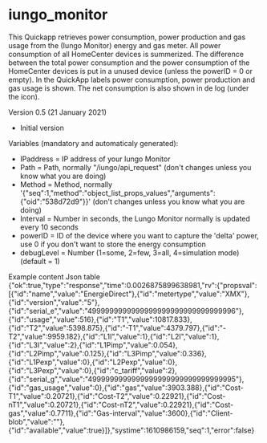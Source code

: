 # iungo_monitor
This Quickapp retrieves power consumption, power production and gas usage from the (Iungo Monitor) energy and gas meter. 
All power consumption of all HomeCenter devices is summerized. 
The difference between the total power consumption and the power consumption of the HomeCenter devices is put in a unused device (unless the powerID = 0 or empty). 
In the QuickApp labels power consumption, power production and gas usage is shown. 
The net consumption is also shown in de log (under the icon). 


Version 0.5 (21 January 2021)
- Initial version


Variables (mandatory and automaticaly generated): 
- IPaddress = IP address of your Iungo Monitor
- Path = Path, normally "/iungo/api_request" (don't changes unless you know what you are doing)
- Method = Method, normally '{"seq":1,"method":"object_list_props_values","arguments":{"oid":"538d72d9"}}' (don't changes unless you know what you are doing)
- Interval = Number in seconds, the Lungo Monitor normally is updated every 10 seconds
- powerID = ID of the device where you want to capture the 'delta' power, use 0 if you don't want to store the energy consumption
- debugLevel = Number (1=some, 2=few, 3=all, 4=simulation mode) (default = 1)

Example content Json table
{"ok":true,"type":"response","time":0.0026875899638981,"rv":{"propsval":[{"id":"name","value":"EnergieDirect"},{"id":"metertype","value":"XMX"},{"id":"version","value":"5"},{"id":"serial_e","value":"4999999999999999999999999999999996"},{"id":"usage","value":516},{"id":"T1","value":10817.833},{"id":"T2","value":5398.875},{"id":"-T1","value":4379.797},{"id":"-T2","value":9959.182},{"id":"L1I","value":1},{"id":"L2I","value":1},{"id":"L3I","value":2},{"id":"L1Pimp","value":0.054},{"id":"L2Pimp","value":0.125},{"id":"L3Pimp","value":0.336},{"id":"L1Pexp","value":0},{"id":"L2Pexp","value":0},{"id":"L3Pexp","value":0},{"id":"c_tariff","value":2},{"id":"serial_g","value":"4999999999999999999999999999999995"},{"id":"gas_usage","value":0},{"id":"gas","value":3903.388},{"id":"Cost-T1","value":0.20721},{"id":"Cost-T2","value":0.22921},{"id":"Cost-nT1","value":0.20721},{"id":"Cost-nT2","value":0.22921},{"id":"Cost-gas","value":0.7711},{"id":"Gas-interval","value":3600},{"id":"Client-blob","value":""},{"id":"available","value":true}]},"systime":1610986159,"seq":1,"error":false}
